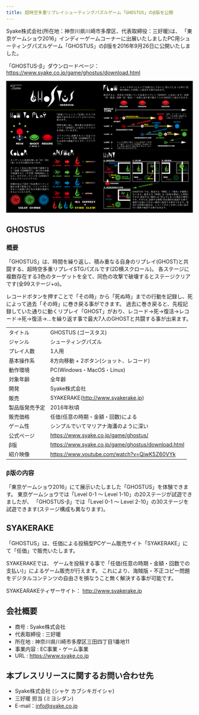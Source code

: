 ```yaml
---
title: 超時空多重リプレイシューティングパズルゲーム「GHOSTUS」のβ版を公開
---
```


Syake株式会社(所在地：神奈川県川崎市多摩区、代表取締役：三好暖)は、
「東京ゲームショウ2016」インディーゲームコーナーに出展いたしましたPC用シューティングパズルゲーム「GHOSTUS」のβ版を2016年9月26日に公開いたしました。

「GHOSTUS-β」ダウンロードページ： https://www.syake.co.jp/game/ghostus/download.html

<!--more-->

![](/image/release/ghostus-instruction.png)

## GHOSTUS
### 概要
「GHOSTUS」は、時間を繰り返し、積み重なる自身のリプレイ(GHOST)と共闘する、超時空多重リプレイSTGパズルです(2D横スクロール)。
各ステージに複数存在する3色のターゲットを全て、同色の攻撃で破壊するとステージクリアです(全99ステージ+α)。

レコードボタンを押すことで「その時」から「死ぬ時」までの行動を記録し、死によって過去「その時」に巻き戻る事ができます。
過去に巻き戻ると、先程記録していた通りに動くリプレイ「GHOST」がおり、レコード→死→復活→レコード→死→復活→…を繰り返す事で最大7人のGHOSTと共闘する事が出来ます。

|||
|:--|:--|
| タイトル       | GHOSTUS (ゴースタス)
| ジャンル       | シューティングパズル
| プレイ人数     | 1人用
| 基本操作系     | 8方向移動 + 2ボタン(ショット、レコード)
| 動作環境       | PC(Windows・MacOS・Linux)
| 対象年齢       | 全年齢
| 開発           | Syake株式会社
| 販売           | SYAKERAKE(http://www.syakerake.jp)
| 製品版発売予定 | 2016年秋頃
| 販売価格       | 任価(任意の時期・金額・回数)による
| ゲーム性       | シンプルでいてマリアナ海溝のように深い
| 公式ページ     | https://www.syake.co.jp/game/ghostus/
| β版           | https://www.syake.co.jp/game/ghostus/download.html
| 紹介映像       | https://www.youtube.com/watch?v=QiwK5Z60VYk

### β版の内容

「東京ゲームショウ2016」にて展示いたしました「GHOSTUS」を体験できます。
東京ゲームショウでは「Level 0-1 ～ Level 1-10」の20ステージが試遊できましたが、
「GHOSTUS-β」では「Level 0-1 ～ Level 2-10」の30ステージを試遊できます(ステージ構成も異なります)。

## SYAKERAKE
「GHOSTUS」は、任価による投稿型PCゲーム販売サイト「SYAKERAKE」にて「任価」で販売いたします。

SYAKERAKEでは、
ゲームを投稿する事で「任価(任意の時期・金額・回数での支払い)」によるゲーム販売が行えます。
これにより、海賊版・不正コピー問題をデジタルコンテンツの自由さを損なうこと無く解決する事が可能です。

SYAKEARAKEティザーサイト： http://www.syakerake.jp


## 会社概要
- 商号        : Syake株式会社
- 代表取締役  : 三好暖
- 所在地      : 神奈川県川崎市多摩区三田四丁目1番地11
- 事業内容    : EC事業・ゲーム事業
- URL         : https://www.syake.co.jp


## 本プレスリリースに関するお問い合わせ先
- Syake株式会社 (シャケ カブシキガイシャ)</li>
- 三好暖 担当 (ミヨシダン)</li>
- E-mail：info@syake.co.jp</li>
